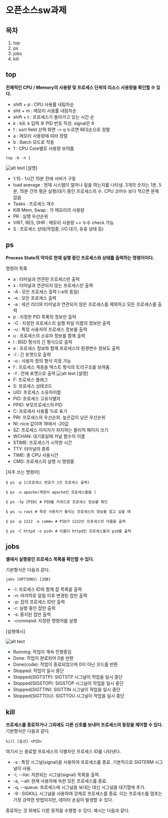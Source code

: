 오픈소스sw과제
===============
목차
----
1. top
2. ps
3. jobs
4. kill

top
--
**전체적인 CPU / Memory의 사용량 및 프로세스 단위의 리소스 사용량을 확인할 수 있다.**
* shift + p : CPU 사용률 내림차순
* shit + m : 메모리 사용률 내림차순
* shift + t : 프로세스가 돌아가고 있는 시간 순
* k : kill. k 입력 후 PID 번호 작성. signal은 9
* f : sort field 선택 화면 -> q 누르면 RES순으로 정렬
* a : 메모리 사용량에 따라 정렬
* b : Batch 모드로 작동
* 1 : CPU Core별로 사용량 보여줌
```
top -b -n 1
```
 ![alt text](https://img1.daumcdn.net/thumb/R1280x0/?scode=mtistory2&fname=https%3A%2F%2Fblog.kakaocdn.net%2Fdn%2Frxlg4%2FbtqYfV2LE3L%2FSW5SbyO65ZUa5PggM3KI8K%2Fimg.png)
[설명]

* 1:15 : 1시간 15분 전에 서버가 구동
* load average : 현재 시스템이 얼마나 일을 하는지를 나타냄. 3개의 숫자는 1분, 5분, 15분 간의 평균 실행/대기 중인 프로세스의 수. CPU 코어수 보다 적으면 문제 없음
* Tasks : 프로세스 개수
* KiB Mem, Swap : 각 메모리의 사용량
* PR : 실행 우선순위
* VIRT, RES, SHR : 메모리 사용량 => 누수 check 가능
* S : 프로세스 상태(작업중, I/O 대기, 유휴 상태 등)

ps
--
**Process State의 약자로 현재 실행 중인 프로세스와 상태를 출력하는 명령어이다.**

명령어 목록
* a : 터미널과 연관된 프로세스만 출력
* x : 터미널과 연관되지 않는 프로세스만 출력
* -A : 모든 프로세스 출력 (-e와 동일)
* -e : 모든 프로세스 출력
* -a : 세션 리더와 터미널과 연관되지 않은 프로세스를 제외하고 모든 프로세스를 출력
* p : 지정한 PID 목록의 정보만 출력
* -C : 지정한 프로세스의 실행 파일 이름의 정보만 출력
* -u : 특정 사용자의 프로세스 정보를 출력
* u : 프로세스의 소유자 정보를 함께 출력
* l : BSD 형식의 긴 형식으로 출력
* e : 프로세스 정보와 함께 프로세스의 환경변수 정보도 출력
* -l : 긴 포맷으로 출력
* -o : 사용자 정의 형식 지정 가능
* f : 프로세스 계층을 텍스트 형식의 트리구조를 보여줌.
* -f : 전체 포맷으로 출력
 ![alt text](https://img1.daumcdn.net/thumb/R1280x0/?scode=mtistory2&fname=https%3A%2F%2Fblog.kakaocdn.net%2Fdn%2FJzNka%2FbtsCOy6jjjO%2FcsjX2vyKt6dUuImIcXijxk%2Fimg.png)
[설명]
* F:	프로세스 플래그
* S:	프로세스 상태코드
* UID:	프로세스 소유자이름
* PID:	프로세스 고유식별자
* PPID:	부모프로세스의 PID
* C:	프로세서 사용률 %로 표기
* PRI:	프로세스의 우선순위. 높은값이 낮은 우선순위
* NI:	nice 값이며 19에서 -20값
* SZ:	프로세스 이미지가 차지하는 물리적 페이지 크기
* WCHAN:	대기중일때 커널 함수의 이름
* STIME:	프로세스가 시작한 시간
* TTY:	터미널의 종류
* TIME:	총 CPU 사용시간
* CMD:	프로세스의 실행 시 명령줄

[자주 쓰는 명령어]
```
$ ps -p 1(프로세스 번호가 1인 프로세스 출력)

$ ps -u apache(계정이 apache인 프로세스들을 )

$ ps -fp [PID] # PID를 키워드로 프로세스 정보를 확인

$ ps -u root # 특정 사용자가 돌리는 프로세스의 정보를 알고 싶을 때

$ ps -p 1222 -o comm= # PID가 1222인 프로세스의 이름을 출력

$ ps -C httpd -o pid= # 이름이 httpd인 프로세스들의 pid를 출력
```

jobs
-
**셸에서 실행중인 프로세스 목록을 확인할 수 있다.**

기본형식은 다음과 같다.
```
jobs [OPTIONS] [JOB]
```
* -l: 프로세스 ID와 함께 잡 목록을 출력
* -n: 마지막로 알림 이후 변경된 잡만 출력
* -p: 잡의 프로세스 ID만 출력
* -r: 실행 중인 잡만 출력
* -s: 중지된 잡만 출력
* -command: 지정한 명령어를 실행

[실행예시]

![alt text](https://img1.daumcdn.net/thumb/R1280x0/?scode=mtistory2&fname=https%3A%2F%2Fblog.kakaocdn.net%2Fdn%2FKWXTd%2FbtrcLAQP0GL%2F9PU2e4Y0lFeBB1nh4rIJQ0%2Fimg.png)
* Running: 작업이 계속 진행중임
* Done: 작업이 완료되어 0을 반환
* Done(code): 작업이 종료되었으며 0이 아닌 코드를 반환
* Stopped: 작업이 일시 중단
* Stopped(SIGTSTP): SIGTSTP 시그널이 작업을 일시 중단
* Stopped(SIGSTOP): SIGSTOP 시그널이 작업을 일시 중단
* Stopped(SIGTTIN): SIGTTIN 시그널이 작업을 일시 중단
* Stopped(SIGTTOU): SIGTTOU 시그널이 작업을 일시 중단

kill
-
**프로세스를 종료하거나 그외에도 다른 신호를 보내어 프로세스의 동장을 제어할 수 있다.**
기본형식은 다음과 같다.
```
kill [옵션] <PID>
```
여기서 <PID>는 종료할 프로세스의 식별자인 프로세스 ID를 나타낸다.

* -s <signal>: 특정 시그널(signal)을 사용하여 프로세스를 종료. 기본적으로 SIGTERM 시그널이 사용.
* -l, --list: 지원되는 시그널(signal) 목록을 출력.
* -a, --all: 현재 사용자에 속한 모든 프로세스를 종료.
* -q, --queue: 프로세스에 시그널을 보내는 대신 시그널을 대기열에 추가.
* -9 <PID>: SIGKILL 시그널을 사용하여 강제로 프로세스를 종료. 이는 프로세스를 멈추는 가장 강력한 방법이지만, 데이터 손실이 발생할 수 있다.

종료하는 것 외에도 다른 동작을 수행할 수 있다. 예시는 다음과 같다.
